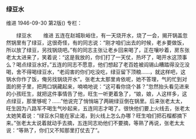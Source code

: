 ### 绿豆水
维进
1946-09-30
第2版()
专栏：

　　绿豆水
　　维进
    五连在赵城耿峪住，有一天烧开水，烧了一会，揭开锅盖忽然锅里有了绿豆，这很奇怪，有的同志说：“刚才咱们出去的时候，老乡要做饭，所以放了绿豆，另找锅烧吧。”有的同志主张让老乡回来喝了，正在嚷吵着，房东张老太太进来了，笑着说：“这是我放的，你们打了一天仗，热坏了，喝开水这顶事么？喝点绿豆水好。”五连的同志不愿意，他们想起了老百姓被阎锡山糟踏得没汔没喝，舍不得喝绿豆水，“老阎害的你们吃没吃，绿豆留下顶粮……，就这样吧，这锅水你作了饭，俺另找锅烧开水”。张老太太那里肯依呢，她不答理，气的忙到对面的房子里，把两口锅藏起来，喃喃地说：“这可看你烧个甚？”忽然抬头看见进来的小孩旺生，就把这件事情告了他，旺生一听更着急了，“娘，娘，人这样多，这点绿豆，那里够呢？……”他说完了悄悄端了两碗绿豆倒在锅里。后来张老太太，旺生因为八路军不喝生气吵起来，五连同志才喝了。很快他们要上火线去，张老太太她笑着说：“绿豆水只能在家止渴，到火线上怎么办哪？旺生咱们把石榴都摘下来。”张老太太说着就动手去摘，五连同志劝他们不要摘，等熟了再说，张老太太说：“等熟了，你们又不知那里打仗去了”。
